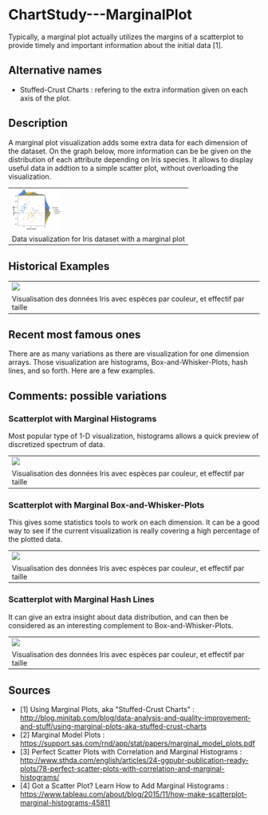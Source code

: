 # ChartStudy---MarginalPlot

Typically, a marginal plot actually utilizes the margins of a scatterplot to provide timely and important information about the initial data [1].

## Alternative names

* Stuffed-Crust Charts : refering to the extra information given on each axis of the plot.

## Description

A marginal plot visualization adds some extra data for each dimension of the dataset. On the graph below, more information can be be given on the distribution of each attribute depending on Iris species. It allows to display useful data in addtion to a simple scatter plot, without overloading the visualization.

<table border="0">
  <tr>
    <td>
      <img src="img/margplotiris.png" style="width: 100px;">
    </td>
  </tr>
  <tr>
    <td>
      Data visualization for Iris dataset with a marginal plot
    </td>
  </tr>
</table>

## Historical Examples

<table border="0">
  <tr>
    <td>
      <img src="img/irisViz.png" style="width: 100px;">
    </td>
  </tr>
  <tr>
    <td>
      Visualisation des données Iris avec espèces par couleur, et effectif par taille
    </td>
  </tr>
</table>

## Recent most famous ones

There are as many variations as there are visualization for one dimension arrays. Those visualization are histograms, Box-and-Whisker-Plots, hash lines, and so forth. Here are a few examples.

## Comments: possible variations

### Scatterplot with Marginal Histograms
Most popular type of 1-D visualization, histograms allows a quick preview of discretized spectrum of data.

<table border="0">
  <tr>
    <td>
      <img src="img/irisViz.png" style="width: 100px;">
    </td>
  </tr>
  <tr>
    <td>
      Visualisation des données Iris avec espèces par couleur, et effectif par taille
    </td>
  </tr>
</table>

### Scatterplot with Marginal Box-and-Whisker-Plots
This gives some statistics tools to work on each dimension. It can be a good way to see if the current visualization is really covering a high percentage of the plotted data.

<table border="0">
  <tr>
    <td>
      <img src="img/irisViz.png" style="width: 100px;">
    </td>
  </tr>
  <tr>
    <td>
      Visualisation des données Iris avec espèces par couleur, et effectif par taille
    </td>
  </tr>
</table>

### Scatterplot with Marginal Hash Lines
It can give an extra insight about data distribution, and can then be considered as an interesting complement to Box-and-Whisker-Plots.

<table border="0">
  <tr>
    <td>
      <img src="img/irisViz.png" style="width: 100px;">
    </td>
  </tr>
  <tr>
    <td>
      Visualisation des données Iris avec espèces par couleur, et effectif par taille
    </td>
  </tr>
</table>

## Sources

* [1] Using Marginal Plots, aka "Stuffed-Crust Charts" : http://blog.minitab.com/blog/data-analysis-and-quality-improvement-and-stuff/using-marginal-plots-aka-stuffed-crust-charts
* [2] Marginal Model Plots : https://support.sas.com/rnd/app/stat/papers/marginal_model_plots.pdf
* [3] Perfect Scatter Plots with Correlation and Marginal Histograms : http://www.sthda.com/english/articles/24-ggpubr-publication-ready-plots/78-perfect-scatter-plots-with-correlation-and-marginal-histograms/
* [4] Got a Scatter Plot? Learn How to Add Marginal Histograms : https://www.tableau.com/about/blog/2015/11/how-make-scatterplot-marginal-histograms-45811
